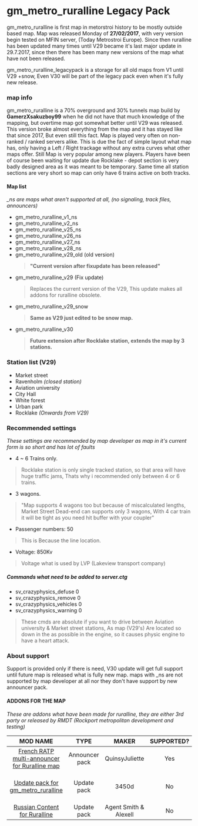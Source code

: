 # gm_metro_ruralline Legacy Pack
gm_metro_ruralline is first map in metorstroi history to be mostly outside based map. Map was released Monday of **27/02/2017**, with very version begin tested on MFIN server, (Today Metrostroi Europe).
Since then ruralline has been updated many times until V29 became it's last major update in 29.7.2017, since then there has been many new versions of the map what have not been released.

gm_metro_ruralline_legacypack is a storage for all old maps from V1 until V29 +snow, Even V30 will be part of the legacy pack even when it's fully new release.

### map info
gm_metro_ruralline is a 70% overground and 30% tunnels map build by **GamerzXsakuzboy99** when he did not have that much knowledge of the mapping, but overtime map got somewhat better until V29 was released.
This version broke almost everything from the map and it has stayed like that since 2017, But even still this fact. Map is played very often on non-ranked / ranked servers alike.
This is due the fact of simple layout what map has, only having a Left / Right trackage without any extra curves what other maps offer. Still Map is very popular among new players.
Players have been of course been waiting for update due Rocklake - depot section is very badly designed area as it was meant to be temporary. Same time all station sections are very short so map can only have 6 trains active on both tracks.

#### Map list
*_ns are maps what aren't supported at all, (no signaling, track files, announcers)*
- gm_metro_ruralline_v1_ns
- gm_metro_ruralline_v2_ns
- gm_metro_ruralline_v25_ns
- gm_metro_ruralline_v26_ns
- gm_metro_ruralline_v27_ns
- gm_metro_ruralline_v28_ns
- gm_metro_ruralline_v29_old (old version)
    > **"Current version after fixupdate has been released"**
- gm_metro_ruralline_v29 (Fix update)
    > Replaces the current version of the V29, This update makes all addons for ruralline obsolete.
- gm_metro_ruralline_v29_snow
    > **Same as V29 just edited to be snow map.**
- gm_metro_ruralline_v30
    > **Future extension after Rocklake station, extends the map by 3 stations.**

### Station list (V29)
- Market street
- Ravenholm *(closed station)*
- Aviation university 
- City Hall
- White forest
- Urban park
- Rocklake *(Onwards from V29)*

### Recommended settings
*These settings are recommended by map developer as map in it's current form is so short and has lot of faults*
- 4 ~ 6 Trains only.
> Rocklake station is only single tracked station, so that area will have huge traffic jams, Thats why i recommended only between 4 or 6 trains.
- 3 wagons. 
> "Map supports 4 wagons too but because of miscalculated lengths, Market Street Dead-end can supports only 3 wagons, With 4 car train it will be tight as you need hit buffer with your coupler"
- Passenger numbers: 50
> This is Because the line location.
- Voltage: 850Kv
> Voltage what is used by LVP (Lakeview transport company)

##### Commands what need to be added to server.ctg
- sv_crazyphysics_defuse 0
- sv_crazyphysics_remove 0
- sv_crazyphysics_vehicles 0
- sv_crazyphysics_warning 0
> These cmds are absolute if you want to drive between Aviation university & Market street stations, As map (V29's) Are located so down in the as possible in the engine, so it causes physic engine to have a heart attack.

### About support
Support is provided only if there is need, V30 update will get full support until future map is released what is fully new map.
maps with _ns are not supported by map developer at all nor they don't have support by new announcer pack.

#### ADDONS FOR THE MAP
*These are addons what have been made for ruralline, they are either 3rd party or released by RMDT (Rockport metropolitan development and testing)*

| MOD NAME | TYPE |MAKER | SUPPORTED? | NOTES |
| :------: | :----: | :----: | :------: | :------: |
| [French RATP multi-announcer for Ruralline map](https://steamcommunity.com/sharedfiles/filedetails/?id=2334115879) | Announcer pack | QuinsyJuliette | Yes | N/A
| [Update pack for gm_metro_ruralline](https://steamcommunity.com/sharedfiles/filedetails/?id=1550448691) | Update pack | 3450d | No | Last updated 12 Nov, 2018. **NOT RECOMMENDED TO INSTALL**
| [Russian Content for Ruralline](https://steamcommunity.com/sharedfiles/filedetails/?id=1734172569) | Update pack | Agent Smith & Alexell | No | Not updated after 2020.